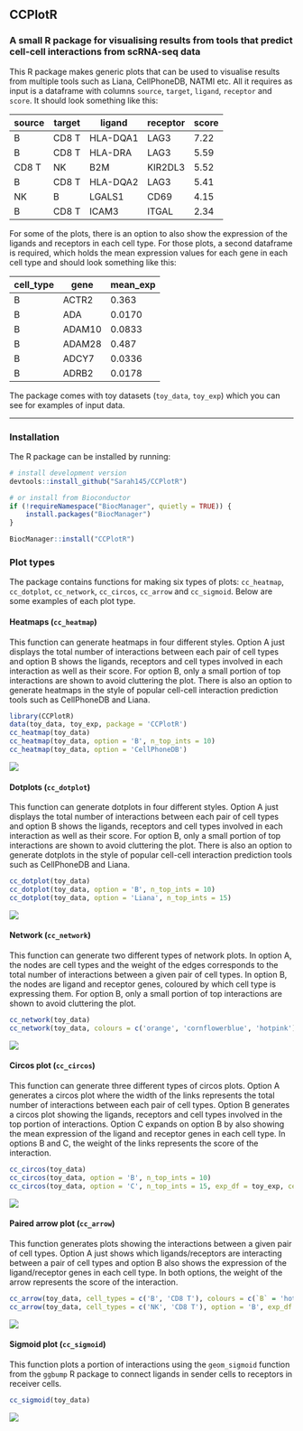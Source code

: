 ## CCPlotR

### A small R package for visualising results from tools that predict cell-cell interactions from scRNA-seq data

This R package makes generic plots that can be used to visualise results from multiple tools such as Liana, CellPhoneDB, NATMI etc. All it requires as input is a dataframe with columns `source`, `target`, `ligand`, `receptor` and `score`. It should look something like this:

| source | target | ligand   | receptor | score |
| ------ | ------ | -------- | -------- | ----- |
| B      | CD8 T  | HLA-DQA1 | LAG3     | 7.22  |
| B      | CD8 T  | HLA-DRA  | LAG3     | 5.59  |
| CD8 T  | NK     | B2M      | KIR2DL3  | 5.52  |
| B      | CD8 T  | HLA-DQA2 | LAG3     | 5.41  |
| NK     | B      | LGALS1   | CD69     | 4.15  |
| B      | CD8 T  | ICAM3    | ITGAL    | 2.34  |

For some of the plots, there is an option to also show the expression of the ligands and receptors in each cell type. For those plots, a second dataframe is required, which holds the mean expression values for each gene in each cell type and should look something like this:

| cell_type | gene   | mean_exp |
| --------- | ------ | -------- |
| B         | ACTR2  | 0.363    |
| B         | ADA    | 0.0170   |
| B         | ADAM10 | 0.0833   |
| B         | ADAM28 | 0.487    |
| B         | ADCY7  | 0.0336   |
| B         | ADRB2  | 0.0178   |

The package comes with toy datasets (`toy_data`, `toy_exp`) which you can see for examples of input data.

--------------------

### Installation

The R package can be installed by running:

```R
# install development version
devtools::install_github("Sarah145/CCPlotR")

# or install from Bioconductor
if (!requireNamespace("BiocManager", quietly = TRUE)) {
    install.packages("BiocManager")
}

BiocManager::install("CCPlotR")
```

### Plot types

The package contains functions for making six types of plots: `cc_heatmap`, `cc_dotplot`, `cc_network`, `cc_circos`, `cc_arrow` and `cc_sigmoid`. Below are some examples of each plot type.

#### Heatmaps (`cc_heatmap`)

This function can generate heatmaps in four different styles. Option A just displays the total number of interactions between each pair of cell types and option B shows the ligands, receptors and cell types involved in each interaction as well as their score. For option B, only a small portion of top interactions are shown to avoid cluttering the plot. There is also an option to generate heatmaps in the style of popular cell-cell interaction prediction tools such as CellPhoneDB and Liana.

```R
library(CCPlotR)
data(toy_data, toy_exp, package = 'CCPlotR')
cc_heatmap(toy_data)
cc_heatmap(toy_data, option = 'B', n_top_ints = 10)
cc_heatmap(toy_data, option = 'CellPhoneDB')
```

<img src="https://github.com/Sarah145/CCPlotR/blob/main/plots/heatmaps.png">

#### Dotplots (`cc_dotplot`)

This function can generate dotplots in four different styles. Option A just displays the total number of interactions between each pair of cell types and option B shows the ligands, receptors and cell types involved in each interaction as well as their score. For option B, only a small portion of top interactions are shown to avoid cluttering the plot. There is also an option to generate dotplots in the style of popular cell-cell interaction prediction tools such as CellPhoneDB and Liana.

```R
cc_dotplot(toy_data)
cc_dotplot(toy_data, option = 'B', n_top_ints = 10)
cc_dotplot(toy_data, option = 'Liana', n_top_ints = 15)
```

<img src="https://github.com/Sarah145/CCPlotR/blob/main/plots/dotplots.png">

#### Network (`cc_network`)

This function can generate two different types of network plots. In option A, the nodes are cell types and the weight of the edges corresponds to the total number of interactions between a given pair of cell types. In option B, the nodes are ligand and receptor genes, coloured by which cell type is expressing them. For option B, only a small portion of top interactions are shown to avoid cluttering the plot. 

```R
cc_network(toy_data)
cc_network(toy_data, colours = c('orange', 'cornflowerblue', 'hotpink'), option = 'B')
```

<img src="https://github.com/Sarah145/CCPlotR/blob/main/plots/networks.png">

#### Circos plot (`cc_circos`)

This function can generate three different types of circos plots. Option A generates a circos plot where the width of the links represents the total number of interactions between each pair of cell types. Option B generates a circos plot showing the ligands, receptors and cell types involved in the top portion of interactions. Option C expands on option B by also showing the mean expression of the ligand and receptor genes in each cell type. In options B and C, the weight of the links represents the score of the interaction.

```R
cc_circos(toy_data)
cc_circos(toy_data, option = 'B', n_top_ints = 10)
cc_circos(toy_data, option = 'C', n_top_ints = 15, exp_df = toy_exp, cell_cols = c(`B` = 'hotpink', `NK` = 'orange', `CD8 T` = 'cornflowerblue'), palette = 'PuRd')
```

<img src="https://github.com/Sarah145/CCPlotR/blob/main/plots/circos_plots.png">

#### Paired arrow plot (`cc_arrow`)

This function generates plots showing the interactions between a given pair of cell types. Option A just shows which ligands/receptors are interacting between a pair of cell types and option B also shows the expression of the ligand/receptor genes in each cell type. In both options, the weight of the arrow represents the score of the interaction.

```R
cc_arrow(toy_data, cell_types = c('B', 'CD8 T'), colours = c(`B` = 'hotpink', `CD8 T` = 'orange'))
cc_arrow(toy_data, cell_types = c('NK', 'CD8 T'), option = 'B', exp_df = toy_exp, n_top_ints = 10, palette = 'OrRd')
```

<img src="https://github.com/Sarah145/CCPlotR/blob/main/plots/arrow_plots.png">

#### Sigmoid plot (`cc_sigmoid`)

This function plots a portion of interactions using the `geom_sigmoid` function from the `ggbump` R package to connect ligands in sender cells to receptors in receiver cells.

```R
cc_sigmoid(toy_data)
```

<img src="https://github.com/Sarah145/CCPlotR/blob/main/plots/sigmoid.png">

